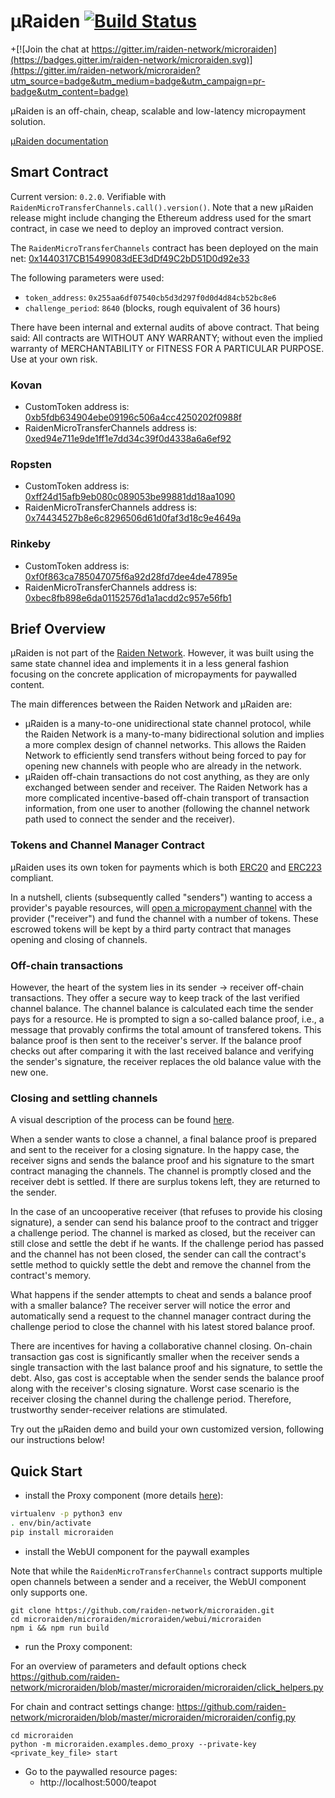 # µRaiden [![Build Status](https://api.travis-ci.org/raiden-network/microraiden.svg)](https://travis-ci.org/raiden-network/microraiden)

+[![Join the chat at https://gitter.im/raiden-network/microraiden](https://badges.gitter.im/raiden-network/microraiden.svg)](https://gitter.im/raiden-network/microraiden?utm_source=badge&utm_medium=badge&utm_campaign=pr-badge&utm_content=badge) 


µRaiden is an off-chain, cheap, scalable and low-latency micropayment solution.

[µRaiden documentation](http://microraiden.readthedocs.io/en/latest/)


## Smart Contract

Current version: `0.2.0`. Verifiable with `RaidenMicroTransferChannels.call().version()`.
Note that a new µRaiden release might include changing the Ethereum address used for the smart contract, in case we need to deploy an improved contract version.

The `RaidenMicroTransferChannels` contract has been deployed on the main net: [0x1440317CB15499083dEE3dDf49C2bD51D0d92e33](https://etherscan.io/address/0x1440317CB15499083dEE3dDf49C2bD51D0d92e33)

The following parameters were used:
- `token_address`: `0x255aa6df07540cb5d3d297f0d0d4d84cb52bc8e6`
- `challenge_period`: `8640` (blocks, rough equivalent of 36 hours)


There have been internal and external audits of above contract. That being said:
All contracts are WITHOUT ANY WARRANTY; without even the implied warranty of MERCHANTABILITY or FITNESS FOR A PARTICULAR PURPOSE. Use at your own risk.


### Kovan


- CustomToken address is:  [0xb5fdb634904ebe09196c506a4cc4250202f0988f](https://kovan.etherscan.io/address/0xb5fdb634904ebe09196c506a4cc4250202f0988f)
- RaidenMicroTransferChannels address is: [0xed94e711e9de1ff1e7dd34c39f0d4338a6a6ef92](https://kovan.etherscan.io/address/0xed94e711e9de1ff1e7dd34c39f0d4338a6a6ef92#code)


### Ropsten

- CustomToken address is:  [0xff24d15afb9eb080c089053be99881dd18aa1090](https://ropsten.etherscan.io/address/0xff24d15afb9eb080c089053be99881dd18aa1090)
- RaidenMicroTransferChannels address is: [0x74434527b8e6c8296506d61d0faf3d18c9e4649a](https://ropsten.etherscan.io/address/0x74434527b8e6c8296506d61d0faf3d18c9e4649a#code)


### Rinkeby

- CustomToken address is:  [0xf0f863ca785047075f6a92d28fd7dee4de47895e](https://rinkeby.etherscan.io/address/0xf0f863ca785047075f6a92d28fd7dee4de47895e)
- RaidenMicroTransferChannels address is: [0xbec8fb898e6da01152576d1a1acdd2c957e56fb1](https://rinkeby.etherscan.io/address/0xbec8fb898e6da01152576d1a1acdd2c957e56fb1#code)


## Brief Overview

µRaiden is not part of the [Raiden Network](https://github.com/raiden-network/raiden). However, it was built using the same state channel idea and implements it in a less general fashion focusing on the concrete application of micropayments for paywalled content.

The main differences between the Raiden Network and µRaiden are:
 * µRaiden is a many-to-one unidirectional state channel protocol, while the Raiden Network is a many-to-many bidirectional solution and implies a more complex design of channel networks. This allows the Raiden Network to efficiently send transfers without being forced to pay for opening new channels with people who are already in the network.
 * µRaiden off-chain transactions do not cost anything, as they are only exchanged between sender and receiver. The Raiden Network has a more complicated incentive-based off-chain transport of transaction information, from one user to another (following the channel network path used to connect the sender and the receiver).


### Tokens and Channel Manager Contract

µRaiden uses its own token for payments which is both [ERC20](https://github.com/ethereum/EIPs/issues/20) and [ERC223](https://github.com/ethereum/EIPs/issues/223) compliant.

In a nutshell, clients (subsequently called "senders") wanting to access a provider's payable resources, will [open a micropayment channel](http://microraiden.readthedocs.io/en/latest/contract/index.html#opening-a-transfer-channel) with the provider ("receiver") and fund the channel with a number of tokens. These escrowed tokens will be kept by a third party contract that manages opening and closing of channels.

### Off-chain transactions

However, the heart of the system lies in its sender -> receiver off-chain transactions. They offer a secure way to keep track of the last verified channel balance. The channel balance is calculated each time the sender pays for a resource. He is prompted to sign a so-called balance proof, i.e., a message that provably confirms the total amount of transfered tokens. This balance proof is then sent to the receiver's server. If the balance proof checks out after comparing it with the last received balance and verifying the sender's signature, the receiver replaces the old balance value with the new one.

### Closing and settling channels

A visual description of the process can be found [here](http://microraiden.readthedocs.io/en/latest/contract/index.html#closing-a-channel).

When a sender wants to close a channel, a final balance proof is prepared and sent to the receiver for a closing signature. In the happy case, the receiver signs and sends the balance proof and his signature to the smart contract managing the channels. The channel is promptly closed and the receiver debt is settled. If there are surplus tokens left, they are returned to the sender.

In the case of an uncooperative receiver (that refuses to provide his closing signature), a sender can send his balance proof to the contract and trigger a challenge period. The channel is marked as closed, but the receiver can still close and settle the debt if he wants. If the challenge period has passed and the channel has not been closed, the sender can call the contract's settle method to quickly settle the debt and remove the channel from the contract's memory.

What happens if the sender attempts to cheat and sends a balance proof with a smaller balance? The receiver server will notice the error and automatically send a request to the channel manager contract during the challenge period to close the channel with his latest stored balance proof.

There are incentives for having a collaborative channel closing. On-chain transaction gas cost is significantly smaller when the receiver sends a single transaction with the last balance proof and his signature, to settle the debt. Also, gas cost is acceptable when the sender sends the balance proof along with the receiver's closing signature. Worst case scenario is the receiver closing the channel during the challenge period. Therefore, trustworthy sender-receiver relations are stimulated.

Try out the µRaiden demo and build your own customized version, following our instructions below!


## Quick Start

 * install the Proxy component (more details [here](http://microraiden.readthedocs.io/en/latest/proxy-tutorial.html)):

```bash
virtualenv -p python3 env
. env/bin/activate
pip install microraiden
```

* install the WebUI component for the paywall examples

Note that while the `RaidenMicroTransferChannels` contract supports multiple open channels between a sender and a receiver, the WebUI component only supports one.

```
git clone https://github.com/raiden-network/microraiden.git
cd microraiden/microraiden/microraiden/webui/microraiden
npm i && npm run build
```

* run the Proxy component:

For an overview of parameters and default options check https://github.com/raiden-network/microraiden/blob/master/microraiden/microraiden/click_helpers.py

For chain and contract settings change: https://github.com/raiden-network/microraiden/blob/master/microraiden/microraiden/config.py

```
cd microraiden
python -m microraiden.examples.demo_proxy --private-key <private_key_file> start
```

 * Go to the paywalled resource pages:
    - http://localhost:5000/teapot
